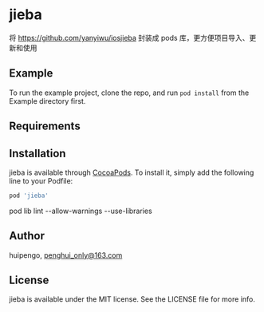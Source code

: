 # jieba

将 https://github.com/yanyiwu/iosjieba 封装成 pods 库，更方便项目导入、更新和使用

## Example

To run the example project, clone the repo, and run `pod install` from the Example directory first.

## Requirements

## Installation

jieba is available through [CocoaPods](https://cocoapods.org). To install
it, simply add the following line to your Podfile:

```ruby
pod 'jieba'
```

pod lib lint --allow-warnings --use-libraries

## Author

huipengo, penghui_only@163.com

## License

jieba is available under the MIT license. See the LICENSE file for more info.
